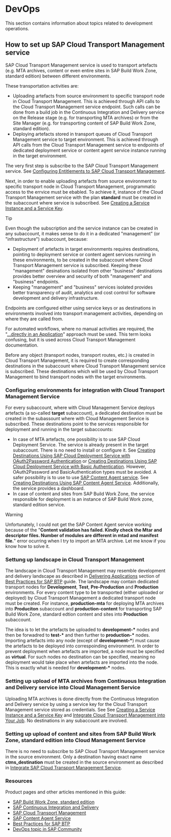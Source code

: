 # DevOps

This section contains information about topics related to development operations.

## How to set up SAP Cloud Transport Management service

SAP Cloud Transport Management service is used to transport artefacts (e.g. MTA archives, content or even entire sites in SAP Build Work Zone, standard edition) between different environments.

These transportation activities are:

- Uploading artefacts from source environment to specific transport node in Cloud Transport Management. This is achieved through API calls to the Cloud Transport Management service endpoint. Such calls can be done from a build job in the Continuous Integration and Delivery service on the Release stage (e.g. for transporting MTA archives) or from the Site Manager (e.g. for transporting content of SAP Build Work Zone, standard edition).
- Deploying artefacts stored in transport queues of Cloud Transport Management service to target environment. This is achieved through API calls from the Cloud Transport Management service to endpoints of dedicated deployment service or content agent service instance running in the target environment.

The very first step is subscribe to the SAP Cloud Transport Management service. See [Configuring Entitlements to SAP Cloud Transport Management](https://help.sap.com/docs/cloud-transport-management/sap-cloud-transport-management/configuring-entitlements-to-sap-cloud-transport-management).

Next, in order to enable uploading artefacts from source environment to specific transport node in Cloud Transport Management, programmatic access to the errvice must be ebabled. To achieve it, instance of the Cloud Transport Management service with the plan **standard** must be created in the subaccount where service is subscribed. See [Creating a Service Instance and a Service Key](https://help.sap.com/docs/cloud-transport-management/sap-cloud-transport-management/creating-service-instance-and-service-key).

> [!TIP]
> Even though the subscription and the service instance can be created in any subaccount, it makes sense to do it in a dedicated "management" (or "infrastructure") subaccount, because:
>
> - Deployment of artefacts in target environments requires destinations, pointing to deployment service or content agent services running in these environments, to be created in the subaccount where Cloud Transport Management service is subscribed. Keeping these "management" desinations isolated from other "business" destinations provides better overview and security of both "management" and "business" endpoints.
> - Keeping "management" and "business" services isolated provides better transparency of audit, analytics and cost control for software development and delivery infrastructure.

Endpoints are configured either using service keys or as destinations in environments involved into transport management activities, depending on where they are called from.

For automated workflows, where no manual activities are required, the "[...directly in an Application](https://help.sap.com/docs/cloud-transport-management/sap-cloud-transport-management/set-up-environment-to-transport-content-archives-directly-in-application)" approach must be used. This term looks confusing, but it is used across Cloud Transport Management documentation.

Before any object (transport nodes, transport routes, etc.) is created in Cloud Transport Management, it is required to create corresponding destinations in the subaccount where Cloud Transport Management service is subscribed. These destinations which will be used by Cloud Transport Management to bind transport nodes with the target environments.

### Configuring environments for integration with Cloud Transport Management Service

For every subaccount, where with Cloud Management Service deploys artefacts (a so-called **target** subaccount), a dedicated destination must be created in the subassount where with Cloud Management Service is subscribed. These destinations point to the services responsible for deployment and running in the target subaccounts:

- In case of MTA artefacts, one possibility is to use SAP Cloud Deployment Service. The service is already present in the target subaccount. There is no need to install or configure it. See [Creating Destinations Using SAP Cloud Deployment Service with OAuth2Password Authentication](https://help.sap.com/docs/cloud-transport-management/sap-cloud-transport-management/creating-destinations-using-sap-cloud-deployment-service-with-oauth2password-authentication) or [Creating Destinations Using SAP Cloud Deployment Service with Basic Authentication](https://help.sap.com/docs/cloud-transport-management/sap-cloud-transport-management/creating-destinations-using-sap-cloud-deployment-service-with-basic-authentication). However, OAuth2Password and BasicAuthentication types must be avoided. A safer possibility is to use to use [SAP Content Agent service](https://help.sap.com/docs/content-agent-service). See [Creating Destinations Using SAP Content Agent Service](https://help.sap.com/docs/cloud-transport-management/sap-cloud-transport-management/creating-destinations-using-sap-content-agent-service). Additionally, the service provides a dashboard.
- In case of content and sites from SAP Build Work Zone, the service responsible for deployment is an instance of SAP Build Work zone, standard edition service.

> [!WARNING]
> Unfortunately, I could not get the SAP Content Agent service working because of the "**Content validation has failed. Kindly check the Mtar and descriptor files. Number of modules are different in mtad and manifest file.**" error ocurring when I try to import an MTA archive.
> Let me know if you know how to solve it.

### Settung up landscape in Cloud Transport Management

The landscape in Cloud Transport Management may resemble development and delivery landscape as described in [Delivering Applications](https://help.sap.com/docs/btp/best-practices/delivering-applications) section of [Best Practices for SAP BTP](https://help.sap.com/docs/btp/best-practices/best-practices-for-sap-btp) guide. The landscape may contain dedicated transport nodes for **Development**, **Test**, **Pre-Production** and **Production** environments. For every content type to be transported (either uploaded or deployed) by Cloud Transport Management a dedicated transport node must be created. For instance, **production-mta** for deploying MTA archives into **Produciton** subaccount and **production-content** for transporting SAP Build Work Zone, standard edtion content and sites into **Production** subaccount.

The idea is to let the artefacts be uploaded to **development-\*** nodes and then be forwadred to **test-\*** and then further to **production-\*** nodes. Importing artefacts into any node (except of **development-\***) must cause the artefacts to be deployed into correspoinding environment. In order to prevent deployment when artefacts are imported, a node must be specified as **virtual**. For such nodes no destination can be specified, meaning no deployment would take place when artefacts are imported into the node. This is exactly what is needed for **development-\*** nodes.

### Setting up upload of MTA archives from Continuous Integration and Delivery service into Cloud Management Service

Uploading MTA archives is done directly from the Continuous Integration and Delivery service by using a service key for the Cloud Transport Management service stored as credentials. See See [Creating a Service Instance and a Service Key](https://help.sap.com/docs/cloud-transport-management/sap-cloud-transport-management/creating-service-instance-and-service-key) and [Integrate Cloud Transport Management into Your Job](https://help.sap.com/docs/continuous-integration-and-delivery/sap-continuous-integration-and-delivery/integrate-cloud-transport-management-into-your-job#connect-your-job-with-sap-cloud-transport-management). No destinations in any subaccount are involved.

### Setting up upload of content and sites from SAP Build Work Zone, standard edition into Cloud Management Service

There is no need to subscribe to SAP Cloud Transport Management service in the source environment. Only a destination having exact name **ctms_destination** must be created in the source environment as described in [Integrate SAP Cloud Transport Management Service](https://help.sap.com/docs/build-work-zone-standard-edition/sap-build-work-zone-standard-edition/integrate-sap-cloud-transport-management-service).

### Resources

Product pages and other articles mentioned in this guide:

- [SAP Build Work Zone, standard edition](https://help.sap.com/docs/build-work-zone-standard-edition/sap-build-work-zone-standard-edition/what-is-sap-build-work-zone-standard-edition)
- [SAP Continuous Integration and Delivery](https://help.sap.com/docs/continuous-integration-and-delivery)
- [SAP Cloud Transport Management](https://help.sap.com/docs/cloud-transport-management/sap-cloud-transport-management/what-is-sap-cloud-transport-management)
- [SAP Content Agent Service](https://help.sap.com/docs/content-agent-service)
- [Best Practices for SAP BTP](https://help.sap.com/docs/btp/best-practices/best-practices-for-sap-btp)
- [DevOps topic in SAP Community](https://pages.community.sap.com/topics/devops)
